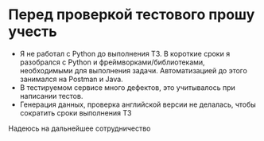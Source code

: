 # Перед проверкой тестового прошу учесть
- Я не работал с Python до выполнения ТЗ. В короткие сроки я разобрался с Python и фреймворками/библиотеками, необходимыми для выполнения задачи. Автоматизацией до этого занимался на Postman и Java.
- В тестируемом сервисе много дефектов, это учитывалось при написании тестов.
- Генерация данных, проверка английской версии не делалась, чтобы сократить сроки выполнения ТЗ


Надеюсь на дальнейшее сотрудничество 
